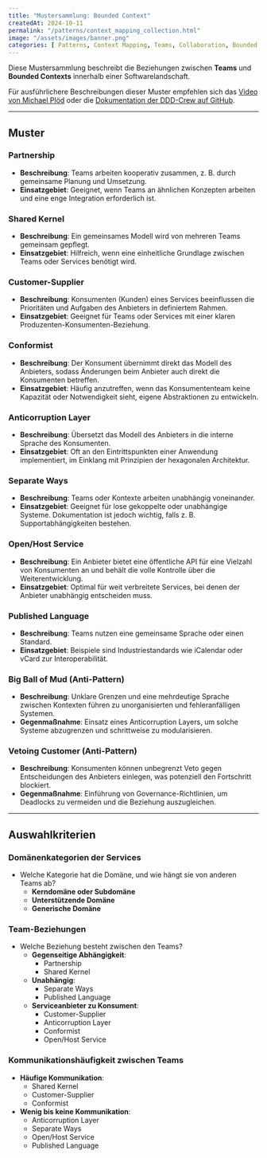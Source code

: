 ```yaml
---
title: "Mustersammlung: Bounded Context"
createdAt: 2024-10-11
permalink: "/patterns/context_mapping_collection.html"
image: "/assets/images/banner.png"
categories: [ Patterns, Context Mapping, Teams, Collaboration, Bounded Context ]
---
```


Diese Mustersammlung beschreibt die Beziehungen zwischen **Teams** und **Bounded Contexts** innerhalb einer Softwarelandschaft.

Für ausführlichere Beschreibungen dieser Muster empfehlen sich das [Video von Michael Plöd](/posts/pl22-context_mapping) oder die [Dokumentation der DDD-Crew auf GitHub](https://github.com/ddd-crew/context-mapping).

---

## Muster

### Partnership
- **Beschreibung**: Teams arbeiten kooperativ zusammen, z. B. durch gemeinsame Planung und Umsetzung.
- **Einsatzgebiet**: Geeignet, wenn Teams an ähnlichen Konzepten arbeiten und eine enge Integration erforderlich ist.

### Shared Kernel
- **Beschreibung**: Ein gemeinsames Modell wird von mehreren Teams gemeinsam gepflegt.
- **Einsatzgebiet**: Hilfreich, wenn eine einheitliche Grundlage zwischen Teams oder Services benötigt wird.

### Customer-Supplier
- **Beschreibung**: Konsumenten (Kunden) eines Services beeinflussen die Prioritäten und Aufgaben des Anbieters in definiertem Rahmen.
- **Einsatzgebiet**: Geeignet für Teams oder Services mit einer klaren Produzenten-Konsumenten-Beziehung.

### Conformist
- **Beschreibung**: Der Konsument übernimmt direkt das Modell des Anbieters, sodass Änderungen beim Anbieter auch direkt die Konsumenten betreffen.
- **Einsatzgebiet**: Häufig anzutreffen, wenn das Konsumententeam keine Kapazität oder Notwendigkeit sieht, eigene Abstraktionen zu entwickeln.

### Anticorruption Layer
- **Beschreibung**: Übersetzt das Modell des Anbieters in die interne Sprache des Konsumenten.
- **Einsatzgebiet**: Oft an den Eintrittspunkten einer Anwendung implementiert, im Einklang mit Prinzipien der hexagonalen Architektur.

### Separate Ways
- **Beschreibung**: Teams oder Kontexte arbeiten unabhängig voneinander.
- **Einsatzgebiet**: Geeignet für lose gekoppelte oder unabhängige Systeme. Dokumentation ist jedoch wichtig, falls z. B. Supportabhängigkeiten bestehen.

### Open/Host Service
- **Beschreibung**: Ein Anbieter bietet eine öffentliche API für eine Vielzahl von Konsumenten an und behält die volle Kontrolle über die Weiterentwicklung.
- **Einsatzgebiet**: Optimal für weit verbreitete Services, bei denen der Anbieter unabhängig entscheiden muss.

### Published Language
- **Beschreibung**: Teams nutzen eine gemeinsame Sprache oder einen Standard.
- **Einsatzgebiet**: Beispiele sind Industriestandards wie iCalendar oder vCard zur Interoperabilität.

### Big Ball of Mud (Anti-Pattern)
- **Beschreibung**: Unklare Grenzen und eine mehrdeutige Sprache zwischen Kontexten führen zu unorganisierten und fehleranfälligen Systemen.
- **Gegenmaßnahme**: Einsatz eines Anticorruption Layers, um solche Systeme abzugrenzen und schrittweise zu modularisieren.

### Vetoing Customer (Anti-Pattern)
- **Beschreibung**: Konsumenten können unbegrenzt Veto gegen Entscheidungen des Anbieters einlegen, was potenziell den Fortschritt blockiert.
- **Gegenmaßnahme**: Einführung von Governance-Richtlinien, um Deadlocks zu vermeiden und die Beziehung auszugleichen.

---

## Auswahlkriterien

### Domänenkategorien der Services
- Welche Kategorie hat die Domäne, und wie hängt sie von anderen Teams ab?
  - **Kerndomäne oder Subdomäne**
  - **Unterstützende Domäne**
  - **Generische Domäne**

### Team-Beziehungen
- Welche Beziehung besteht zwischen den Teams?
  - **Gegenseitige Abhängigkeit**:
    - Partnership
    - Shared Kernel
  - **Unabhängig**:
    - Separate Ways
    - Published Language
  - **Serviceanbieter zu Konsument**:
    - Customer-Supplier
    - Anticorruption Layer
    - Conformist
    - Open/Host Service

### Kommunikationshäufigkeit zwischen Teams
- **Häufige Kommunikation**:
  - Shared Kernel
  - Customer-Supplier
  - Conformist
- **Wenig bis keine Kommunikation**:
  - Anticorruption Layer
  - Separate Ways
  - Open/Host Service
  - Published Language